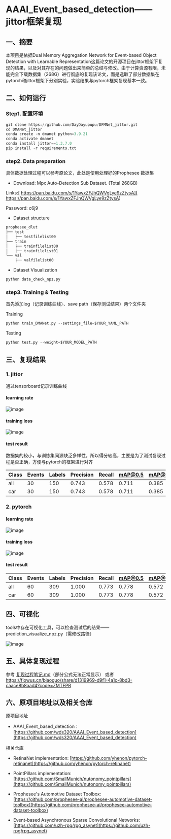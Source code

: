 # AAAI_Event_based_detection——jittor框架复现

## 一、摘要

本项目是依据Dual Memory Aggregation Network for Event-based Object Detection with Learnable Representation这篇论文的开源项目在jittor框架下复现的结果，以及对其存在的问题做出来简单的总结与修改。由于计算资源有限，未能完全下载数据集（268G）进行彻底的复现该论文，而是选取了部分数据集在pytorch和jittor框架下分别实验，实验结果与pytorch框架复现基本一致。

## 二、如何运行

### Step1. 配置环境

```Python
git clone https://github.com/DayDayupupu/DFMNet_jittor.git
cd DMANet_jittor
conda create -n dmanet python=3.9.21
conda activate dmanet
conda install jittor==1.3.7.0 
pip install -r requirements.txt
```

### step2. Data preparation

具体数据处理过程可以参考原论文，此处是使用处理好的Prophesee 数据集

- Download: Mpx Auto-Detection Sub Dataset. (Total 268GB)

Links:[ https://pan.baidu.com/s/1YawxZFJhQWVgLye9zZtysA]( https://pan.baidu.com/s/1YawxZFJhQWVgLye9zZtysA)

Password: c6j9

- Dataset structure

```Python
prophesee_dlut   
├── test
│   ├── testfilelist00
├── train
│   ├── trainfilelist00
│   ├── trainfilelist01
└── val
    ├── valfilelist00
```

- Dataset Visualization

```Python
python data_check_npz.py
```

### step3. Training & Testing

首先添加log（记录训练曲线）、save path（保存测试结果）两个文件夹

Training

```Python
python train_DMANet.py --settings_file=$YOUR_YAML_PATH
```

Testing

```Python
python test.py --weight=$YOUR_MODEL_PATH
```

## 三、复现结果

### 1. jittor

通过tensorboard记录训练曲线

#### learning rate

![image](https://github.com/user-attachments/assets/dce49519-6ce8-4452-8269-a1c82d0dfe3b)


#### training loss

![image](https://github.com/user-attachments/assets/59494ceb-9504-4531-921c-ca9083382567)


#### test result

数据集的较小，与训练集同源缺乏多样性，所以得分较高，主要是为了测试复现过程是否正确，方便与pytorch的框架进行对齐

|Class|Events|Labels|Precision|Recall|mAP@0.5|mAP@0.5:0.95|
|-|-|-|-|-|-|-|
|all|30|150|0.743|0.578|0.711|0.385|
|car|30|150|0.743|0.578|0.711|0.385|

### 2. pytorch

#### learning rate

![image](https://github.com/user-attachments/assets/4645b3e9-60c1-41aa-9e63-e1519bc8a4f7)


#### training loss

![image](https://github.com/user-attachments/assets/e5722c09-58ab-4e56-85c8-d5443d678f3d)


#### test result

|Class|Events|Labels|Precision|Recall|mAP@0.5|mAP@0.5:0.95|
|-|-|-|-|-|-|-|
|all|60|309|1.000|0.773|0.778|0.572|
|car|60|309|1.000|0.773|0.778|0.572|

## 四、可视化

tools中存在可视化工具，可以检查测试后的结果——prediction_visualize_npz.py（需修改路径）

![image](https://github.com/user-attachments/assets/cffb1003-45ac-4c2c-8b14-551087c9543e)


## 五、具体复现过程

参考
[复现过程笔记.md](https://github.com/DayDayupupu/DFMNet_jittor/blob/main/%E5%A4%8D%E7%8E%B0%E8%BF%87%E7%A8%8B%E7%AC%94%E8%AE%B0.md)（部分公式无法正常显示）
或者
https://flowus.cn/biaoguo/share/d1319969-d9f1-4a1c-8bd3-caace8b8aad4?code=ZMTFPB

## 六、原项目地址以及相关仓库

原项目地址

- AAAI_Event_based_detection：[https://github.com/wds320/AAAI_Event_based_detection](https://github.com/wds320/AAAI_Event_based_detection)

相关仓库

- RetinaNet implementation: [https://github.com/yhenon/pytorch-retinanet](https://github.com/yhenon/pytorch-retinanet)

- PointPillars implementation: [https://github.com/SmallMunich/nutonomy_pointpillars](https://github.com/SmallMunich/nutonomy_pointpillars)

- Prophesee's Automotive Dataset Toolbox: [https://github.com/prophesee-ai/prophesee-automotive-dataset-toolbox](https://github.com/prophesee-ai/prophesee-automotive-dataset-toolbox)

- Event-based Asynchronous Sparse Convolutional Networks: [https://github.com/uzh-rpg/rpg_asynet](https://github.com/uzh-rpg/rpg_asynet)

